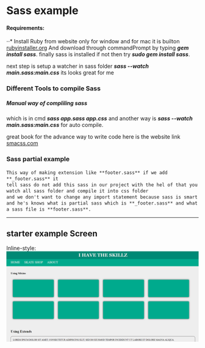 # Sass example

#### Requirements:
⋅⋅* Install Ruby from website only for window and for mac it is builton [rubyinstaller.org](https://rubyinstaller.org/downloads/) 
And download through commandPrompt by typing **_gem install sass_**.
finally sass is installed if not then try **_sudo gem install sass_**.

next step is setup a watcher in sass folder **_sass --watch main.sass:main.css_** its looks great for me

### Different Tools to compile Sass

##### Manual way of compliling sass
which is in cmd **_sass app.sass app.css_** 
and another way is **_sass --watch main.sass:main.css_** for auto compile. 

great book for the advance way to write code 
here is the website link 
[smacss.com](https://smacss.com/)

### Sass partial example
    This way of making extension like **footer.sass** if we add **_footer.sass** it
    tell sass do not add this sass in our project with the hel of that you watch all sass folder and compile it into css folder
    and we don't want to change any import statement because sass is smart and he's knows what is partial sass which is **_footer.sass** and what a sass file is **footer.sass**.

***

## starter example Screen

Inline-style: 
![Screen1](https://github.com/Haris-Shahid/Sass-Example/blob/master/Sass%20starter/sass%20starter%20example/Capture.PNG "Screenshot 1")
